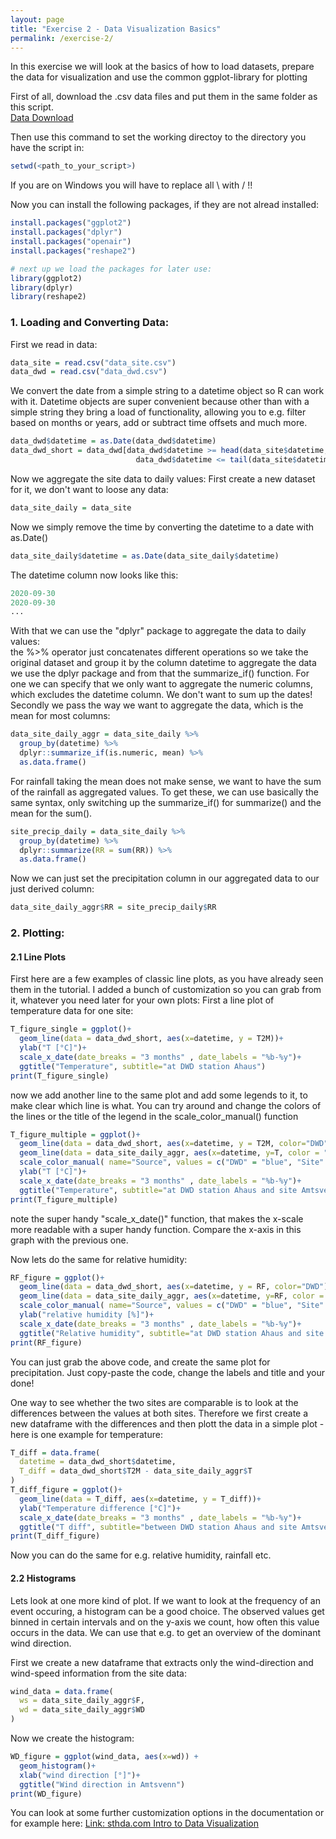 ```yaml
---
layout: page
title: "Exercise 2 - Data Visualization Basics"
permalink: /exercise-2/
---
```


In this exercise we will look at the basics of how to load datasets, prepare the data for visualization
and use the common ggplot-library for plotting

First of all, download the .csv data files and put them in the same folder
as this script.  
[Data Download](data.zip)

Then use this command to set the working directoy to the directory you have the script in:
```R
setwd(<path_to_your_script>)
```
If you are on Windows you will have to replace all \ with / !!

Now you can install the following packages, if they are not alread installed:
```R
install.packages("ggplot2")
install.packages("dplyr")
install.packages("openair")
install.packages("reshape2")

# next up we load the packages for later use:
library(ggplot2)
library(dplyr)
library(reshape2)
```

### 1. Loading and  Converting Data:

First we read in data:
```R
data_site = read.csv("data_site.csv")
data_dwd = read.csv("data_dwd.csv")
```

We convert the date from a simple string to a datetime object so R can work with it. Datetime objects
are super convenient because other than with a simple string they bring a load of functionality, allowing
you to e.g. filter based on months or years, add or subtract time offsets and much more.

```R
data_dwd$datetime = as.Date(data_dwd$datetime)
data_dwd_short = data_dwd[data_dwd$datetime >= head(data_site$datetime, n=1) &
                            data_dwd$datetime <= tail(data_site$datetime, n=1),]
```
Now we aggregate the site data to daily values:
First create a new dataset for it, we don't want to loose any data:
```R
data_site_daily = data_site
```
Now we simply remove the time by converting the datetime to a date with as.Date()
```R
data_site_daily$datetime = as.Date(data_site_daily$datetime)
```
The datetime column now looks like this:
```R
2020-09-30
2020-09-30
...
```

With that we can use the "dplyr" package to aggregate the data to daily values:  
the %>% operator just concatenates different operations
so we take the original dataset and group it by the column datetime
to aggregate the data we use the dplyr package and from that the summarize_if() 
function. For one we can specify that we only want to aggregate the numeric columns,
which excludes the datetime column. We don't want to sum up the dates!  
Secondly we pass the way we want to aggregate the data, which is the mean for 
most columns:
```R
data_site_daily_aggr = data_site_daily %>%
  group_by(datetime) %>%
  dplyr::summarize_if(is.numeric, mean) %>%
  as.data.frame()
```
For rainfall taking the mean does not make sense, we want to have the sum of the
rainfall as aggregated values. To get these, we can use basically the same syntax,
only switching up the summarize_if() for summarize() and the mean for the sum().
```R
site_precip_daily = data_site_daily %>%
  group_by(datetime) %>%
  dplyr::summarize(RR = sum(RR)) %>%
  as.data.frame()
```
Now we can just set the precipitation column in our aggregated data to our just 
derived column:
```R
data_site_daily_aggr$RR = site_precip_daily$RR
```

### 2. Plotting:

#### 2.1 Line Plots
First here are a few examples of classic line plots, as you have already seen them
in the tutorial. I added a bunch of customization so you can grab from it, whatever
you need later for your own plots:
First a line plot of temperature data for one site:
```R
T_figure_single = ggplot()+ 
  geom_line(data = data_dwd_short, aes(x=datetime, y = T2M))+ 
  ylab("T [°C]")+
  scale_x_date(date_breaks = "3 months" , date_labels = "%b-%y")+
  ggtitle("Temperature", subtitle="at DWD station Ahaus")
print(T_figure_single)
```

now we add another line to the same plot and add some legends to it,
to make clear which line is what. You can try around and change the colors
of the lines or the title of the legend in the scale_color_manual() function
```R
T_figure_multiple = ggplot()+ 
  geom_line(data = data_dwd_short, aes(x=datetime, y = T2M, color="DWD"))+ 
  geom_line(data = data_site_daily_aggr, aes(x=datetime, y=T, color = "Site"))+
  scale_color_manual( name="Source", values = c("DWD" = "blue", "Site" = "red"))+
  ylab("T [°C]")+
  scale_x_date(date_breaks = "3 months" , date_labels = "%b-%y")+
  ggtitle("Temperature", subtitle="at DWD station Ahaus and site Amtsvenn")
print(T_figure_multiple)
```
note the super handy "scale_x_date()" function, that makes the x-scale more 
readable with a super handy function. Compare the x-axis in this graph with 
the previous one.

Now lets do the same for relative humidity:
```R
RF_figure = ggplot()+ 
  geom_line(data = data_dwd_short, aes(x=datetime, y = RF, color="DWD"))+ 
  geom_line(data = data_site_daily_aggr, aes(x=datetime, y=RF, color = "Site"))+
  scale_color_manual( name="Source", values = c("DWD" = "blue", "Site" = "red"))+
  ylab("relative humidity [%]")+
  scale_x_date(date_breaks = "3 months" , date_labels = "%b-%y")+
  ggtitle("Relative humidity", subtitle="at DWD station Ahaus and site Amtsvenn")
print(RF_figure)
```
You can just grab the above code, and create the same plot for precipitation.
Just copy-paste the code, change the labels and title and your done!

One way to see whether the two sites are comparable is to look at the differences
between the values at both sites. Therefore we first create a new dataframe with
the differences and then plott the data in a simple plot - here is one example
for temperature:
```R
T_diff = data.frame(
  datetime = data_dwd_short$datetime,
  T_diff = data_dwd_short$T2M - data_site_daily_aggr$T
)
T_diff_figure = ggplot()+ 
  geom_line(data = T_diff, aes(x=datetime, y = T_diff))+ 
  ylab("Temperature difference [°C]")+
  scale_x_date(date_breaks = "3 months" , date_labels = "%b-%y")+
  ggtitle("T diff", subtitle="between DWD station Ahaus and site Amtsvenn")
print(T_diff_figure)
```
Now you can do the same for e.g. relative humidity, rainfall etc.

#### 2.2 Histograms

Lets look at one more kind of plot. If we want to look at the frequency of an 
event occuring, a histogram can be a good choice. The observed values get binned
in certain intervals and on the y-axis we count, how often this value occurs in 
the data. We can use that e.g. to get an overview of the dominant wind direction.

First we create a new dataframe that extracts only the wind-direction and wind-speed
information from the site data:

```R
wind_data = data.frame(
  ws = data_site_daily_aggr$F,
  wd = data_site_daily_aggr$WD
)
```
Now we create the histogram:
```R
WD_figure = ggplot(wind_data, aes(x=wd)) +
  geom_histogram()+
  xlab("wind direction [°]")+
  ggtitle("Wind direction in Amtsvenn")
print(WD_figure)
```
You can look at some further customization options in the documentation or for example here: 
[Link: sthda.com Intro to Data Visualization](http://www.sthda.com/english/wiki/ggplot2-histogram-plot-quick-start-guide-r-software-and-data-visualization)


